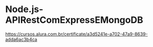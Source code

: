 ﻿# Node.js-APIRestComExpressEMongoDB
https://cursos.alura.com.br/certificate/a3d5241e-a702-47a9-8639-adda6ac3b4ca
